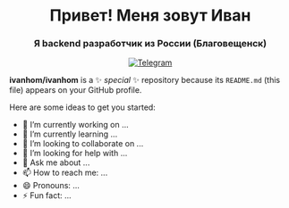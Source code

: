 <div id="header" align="center">
  <h1>Привет! Меня зовут Иван</h1>
  <h3>Я backend разработчик из России (Благовещенск)</h3>
</div>

<div id="socials" align="center">
  <a href="telegram-url">
    <img src="http://img.shields.io/badge/Telegram-blue?style=for-the-badge&logo=telegram&logoColor=white" alt="Telegram"/>
  </a>
</div>


**ivanhom/ivanhom** is a ✨ _special_ ✨ repository because its `README.md` (this file) appears on your GitHub profile.

Here are some ideas to get you started:

- 🔭 I’m currently working on ...
- 🌱 I’m currently learning ...
- 👯 I’m looking to collaborate on ...
- 🤔 I’m looking for help with ...
- 💬 Ask me about ...
- 📫 How to reach me: ...
- 😄 Pronouns: ...
- ⚡ Fun fact: ...

